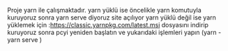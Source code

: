 Proje yarn ile çalışmaktadır.
yarn yüklü ise 
öncelikle yarn komutuyla kuruyoruz 
sonra yarn serve diyoruz site açılıyor
yarn yüklü değil ise
yarn yüklemek için :https://classic.yarnpkg.com/latest.msi dosyasını indirip kuruyoruz
sonra pcyi yeniden başlatın ve yukarıdaki işlemleri yapın (yarn - yarn serve )



